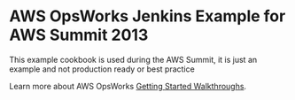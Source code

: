 AWS OpsWorks Jenkins Example for AWS Summit 2013
================================================

This example cookbook is used during the AWS Summit, it is just an example and not production ready or best practice

Learn more about AWS OpsWorks
[Getting Started Walkthroughs](http://docs.aws.amazon.com/opsworks/latest/userguide/walkthroughs.html).
